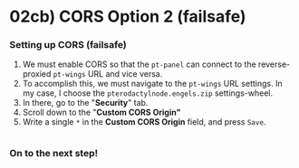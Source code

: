 # 02cb) CORS Option 2 (failsafe)

### Setting up CORS (failsafe)

1. We must enable CORS so that the `pt-panel` can connect to the reverse-proxied `pt-wings` URL and vice versa.
2. To accomplish this, we must navigate to the `pt-wings` URL settings. In my case, I choose the `pterodactylnode.engels.zip` settings-wheel. <img src="https://i.imgur.com/ZnvotJJ.png" alt="" data-size="line">
3. In there, go to the "**Security**" tab.
4. Scroll down to the "**Custom CORS Origin"**
5. Write a single `*` in the **Custom CORS Origin** field, and press `Save`.

<figure><img src="https://i.imgur.com/70H51F5.gif" alt=""><figcaption></figcaption></figure>

### On to the next step!
